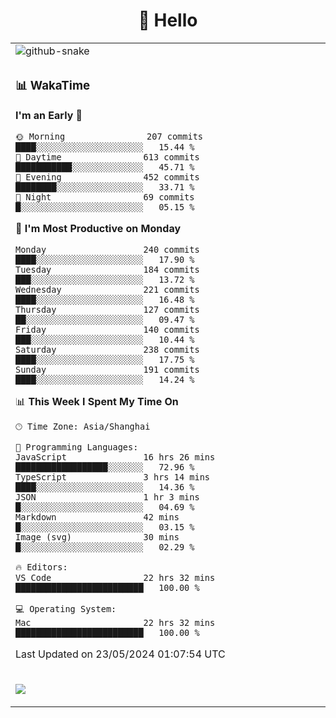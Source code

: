 <div align="center">

# 🙋 Hello

<table>

  <tr>
  <td>
    <img
  alt="github-snake"
  src="profile-snake-contrib/github-user-contribution.svg"
/>
  </td>
</tr>

<tr><td>

### 📊 WakaTime

<!--START_SECTION:waka-->
**I'm an Early 🐤** 

```text
🌞 Morning                207 commits         ████░░░░░░░░░░░░░░░░░░░░░   15.44 % 
🌆 Daytime                613 commits         ███████████░░░░░░░░░░░░░░   45.71 % 
🌃 Evening                452 commits         ████████░░░░░░░░░░░░░░░░░   33.71 % 
🌙 Night                  69 commits          █░░░░░░░░░░░░░░░░░░░░░░░░   05.15 % 
```
📅 **I'm Most Productive on Monday** 

```text
Monday                   240 commits         ████░░░░░░░░░░░░░░░░░░░░░   17.90 % 
Tuesday                  184 commits         ███░░░░░░░░░░░░░░░░░░░░░░   13.72 % 
Wednesday                221 commits         ████░░░░░░░░░░░░░░░░░░░░░   16.48 % 
Thursday                 127 commits         ██░░░░░░░░░░░░░░░░░░░░░░░   09.47 % 
Friday                   140 commits         ███░░░░░░░░░░░░░░░░░░░░░░   10.44 % 
Saturday                 238 commits         ████░░░░░░░░░░░░░░░░░░░░░   17.75 % 
Sunday                   191 commits         ████░░░░░░░░░░░░░░░░░░░░░   14.24 % 
```


📊 **This Week I Spent My Time On** 

```text
🕑︎ Time Zone: Asia/Shanghai

💬 Programming Languages: 
JavaScript               16 hrs 26 mins      ██████████████████░░░░░░░   72.96 % 
TypeScript               3 hrs 14 mins       ████░░░░░░░░░░░░░░░░░░░░░   14.36 % 
JSON                     1 hr 3 mins         █░░░░░░░░░░░░░░░░░░░░░░░░   04.69 % 
Markdown                 42 mins             █░░░░░░░░░░░░░░░░░░░░░░░░   03.15 % 
Image (svg)              30 mins             █░░░░░░░░░░░░░░░░░░░░░░░░   02.29 % 

🔥 Editors: 
VS Code                  22 hrs 32 mins      █████████████████████████   100.00 % 

💻 Operating System: 
Mac                      22 hrs 32 mins      █████████████████████████   100.00 % 
```


 Last Updated on 23/05/2024 01:07:54 UTC
<!--END_SECTION:waka-->

</td></tr>
<td>
  <!-- programming tool icon 编程工具图标 -->

<img src="https://skillicons.dev/icons?i=sass,ts,jest,express,nuxt,firebase,gatsby,js,vue,react,redux,docker,discord,mongodb,stackoverflow,idea,git,vscode,github,gitlab,figma,vite,svg,next,gulp,webpack,bootstrap,jquery,swift,prisma" /><br>

  </td>
</table>
